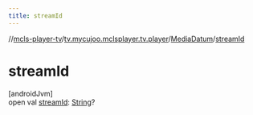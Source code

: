 ```yaml
---
title: streamId
---
```

//[mcls-player-tv](../../../index.html)/[tv.mycujoo.mclsplayer.tv.player](../index.html)/[MediaDatum](index.html)/[streamId](stream-id.html)



# streamId



[androidJvm]\
open val [streamId](stream-id.html): [String](https://kotlinlang.org/api/latest/jvm/stdlib/kotlin/-string/index.html)?




